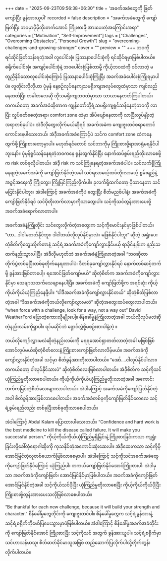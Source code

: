 +++
date = "2025-09-23T09:56:38+06:30"
title = 'အခက်အခဲတွေကို ဖြတ်ကျော်ပြီး ခွန်အားယူပါ'
recorded = false
description = "အခက်အခဲတွေကို ကျော်ဖြတ်ပြီး ဘဝမှာပိုမိုတိုးတက်အောင် ကြိုးစားဖို့ အားပေးတဲ့အကြောင်းအရာ"
categories = ["Motivation", "Self-Improvement"]
tags = ["Challenges", "Overcoming Obstacles", "Personal Growth"]
slug = "overcoming-challenges-and-growing-stronger"
cover = ""
preview = ""
+++
ဘဝကို ရင်ဆိုင်ဖြတ်သန်းရတဲ့အခါ လူပေါင်းစုံ၊ ပြဿနာပေါင်းစုံကို ရင်ဆိုင်ရမှာဖြစ်ပါတယ်။ စရိုက်ပေါင်းစုံ၊ အကျင့်ပေါင်းစုံနဲ့ ဘဝပေါင်းစုံဖြစ်တာမို့ ကိုယ့်ဘဝထဲကို ဝင်လာတဲ့ မတူညီနိုင်သောလူပေါင်းစုံကြောင့် ပြဿနာပေါင်းစုံကြုံပြီး အခက်အခဲပေါင်းစုံကြုံရမှာပါပဲ။ လူတိုင်းလိုလိုဟာ ပုံမှန် နေ့စဉ်လုပ်နေကျသမရိုးကျအလုပ်တွေထဲမှာသာ ကျင်လည်နေတတ်ပြီး တခါတလေဆို ထိုသမရိုးကျဘဝထဲမှာသာ သာယာနေတတ်ကြပါတယ်။ တကယ်တော့ အခက်အခဲဆိုတာက ကျွန်တော်တို့ရဲ့သမရိုးကျရှင်သန်နေတဲ့ဘဝကို လာပြီး လှုပ်ခတ်စေတဲ့အရာ၊ comfort zone ထဲမှာ အိပ်ပျော်နေတာကို လာပြီးလှုပ်နှိုးတဲ့အရာတစ်ခုပါပဲ။
အဲဒီလိုတွေးလိုက်မယ်ဆိုရင် အခက်အခဲက ကျေးဇူးတင်စရာတောင်ကောင်းနေပါသေးတယ်၊ အဲဒီ့အခက်အခဲကြောင့်ပဲ သင်က comfort zone ထဲကနေ ထွက်ဖို့ ကြိုးစားတော့မှာပါ။ မဟုတ်ရင်တောင် သင်ဘာကိုမှ ကြိုးစားဖို့ရာအာရုံမရနိုင်ပါဘူးနော်။
ပုံမှန်ရှင်သန်နေရတဲ့ဘဝကနေ ရုန်းထွက်နိုင်ပြီး နောက်ထပ်စွမ်းရည်တိုးလာစေဖို့က risk တစ်ခုလိုပါတယ်။ အဲဒီ့ risk က သင်ကြုံနေရတဲ့အခက်အခဲပါပဲ။ သင်လက်ရှိကြုံနေရတဲ့အခက်အခဲကို ကျော်ဖြတ်နိုင်တဲ့အခါ သင်ရလာမယ့်ထပ်တိုးလာမယ့် စွမ်းရည်နဲ့ အခွင့်အရေးကို ကြိုတွေး၊ ကြိုမြင်ကြည့်လိုက်ပါ။ ခုလက်ရှိထက်တော့ ပိုသာနေတာ သင်မငြင်းနိုင်ပါဘူး။ အဲဒါကြောင့် အခက်အခဲကိုပဲ တွေးပြီး စိတ်မညစ်ပါနဲ့။ အခက်အခဲကိုကျော်ဖြတ်နိုင်ရင် သင်ပိုတိုးတက်လာမှာကိုသာတွေးပါ။ သင့်ကိုသင်တွန်းအားပေးဖို့ အခက်အခဲရောက်လာတာပါ။

အခက်အခဲနဲ့ကြုံတိုင်း သင်တွေးလိုက်တဲ့အတွေးက သင့်ကိုမောင်းနှင်မှာဖြစ်ပါတယ်။ “ဟာ…ဒါငါမတတ်နိုင်ဘူး၊ ဒါငါဘယ်လိုလုပ်နိုင်မှာလဲ။ မဖြစ်နိုင်ပါဘူး” ဆိုတဲ့ အရှုံးပေးတဲ့စိတ်ကိုတွေးလိုက်တာနဲ့ သင့်ရဲ့အခက်အခဲကိုကျော်လွှားနိုင်မယ့် ရာခိုင်နှုန်းက နည်းသထက်နည်းသွားပါပြီ။
အဲဒီလိုမဟုတ်ဘဲ အခက်အခဲနဲ့ကြုံလာတဲ့အခါ “ဘဝဆိုတာ တိုက်ပွဲတစ်ခုပြီးတစ်ခုတိုက်နေရတာပါပဲ၊ ဒီတစ်ခုကျော်လွှားနိုင်ရင် နောက်တစ်ဆင့်တက်ဖို့ ခွန်အားဖြစ်တာပေါ့။ ရအောင်ဖြတ်ကျော်မယ်” ဆိုတဲ့စိတ်က အခက်အခဲကိုကျော်လွှားနိုင်မှာ သေချာသထက်သေချာနေပါပြီ။ အခက်အခဲကို ကျော်ဖြတ်ဖို့က အရင်ဆုံး ကိုယ့်ကိုယ်ကိုယ်ယုံကြည်နေဖို့ပါ။ “ငါဒီအခက်အခဲကိုကျော်လွှားနိုင်တယ်” ဆိုတဲ့စိတ်ဖြစ်လာတဲ့အခါ “ဒီအခက်အခဲကိုဘယ်လိုကျော်လွှားမလဲ” ဆိုတဲ့အတွေးထပ်တွေးလာပါတယ်။
“when force with a challenge, look for a way, not a way out” David WeatherFord ပြောတဲ့စကားလိုမျိုးပေါ့။ စိန်ခေါ်မှုနဲ့ကြုံလာတဲ့အခါ ဘယ်လိုလုပ်မလဲဆိုတဲ့နည်းလမ်းကိုရှာပါ။ ရင်မဆိုင်ဘဲ ရှောင်လွှဲဖို့မစဉ်းစားပါနဲ့တဲ့ ။

ဘယ်လိုကျော်လွှားမလဲဆိုတဲ့နည်းလမ်းကို မရရအောင်ရှာတတ်လာတဲ့အခါ မဖြစ်ဖြစ်အောင်လုပ်မယ်ဆိုတဲ့စိတ်လေးနဲ့ ကြိုးစားကျော်ဖြတ်လာလိမ့်မယ်။ အခက်အခဲကို ကျော်လွှားနိုင်တဲ့အခါ သင့်မှာ စိတ်ခွန်အားတိုးလာပါတယ်။ “အော်….ငါလုပ်နိုင်ပါလား၊ တကယ်တော့ ငါလုပ်နိုင်သားပဲ” ဆိုတဲ့စိတ်လေးဖြစ်လာပါတယ်။ အဲဒီ့စိတ်က သင့်ကိုသင်ယုံကြည်မှုတိုးလာစေပါတယ်။ ကိုယ့်ကိုယ်ကိုယ်ယုံကြည်မှုတိုးလာတဲ့အခါ အကောင်းဘက်ကမြင်တဲ့စိတ်လေးများလာပါတယ်။ အဲဒါကြောင့် အခက်အခဲကိုကျော်ဖြတ်နိုင်တဲ့အခါ စိတ်ခွန်အားဖြစ်လာစေပါတယ်။ အခက်အခဲတစ်ခုကိုကျော်ဖြတ်နိုင်လေလေ သင့်ရဲ့စွမ်းရည်လည်း တစ်ခုပြီးတစ်ခုတိုးလာစေပါတယ်။

အဲဒါကြောင့် Abdul Kalam ပြောထားပါသေးတယ်။ “Confidence and hard work is the best medicine to kill the disease called failure. It will make you successful person.”
ကိုယ့်ကိုယ်ကိုယ်ယုံကြည်မှုရှိခြင်းနဲ့ ကြိုးစားခြင်းကသာ ကျရှုံးခြင်းလို့ခေါ်တဲ့ရောဂါဆိုးကို ကုသနိုင်တဲ့အကောင်းဆုံးဆေးပါ။ အဲဒီ့ဆေးကသာ သင့်ကိုပိုအောင်မြင်တဲ့လူတစ်ယောက်ဖြစ်လာစေမှာပါ။ အဲဒါကြောင့် သင့်ကိုသင်အခက်အခဲတွေကိုကျော်ဖြတ်နိုင်ကြောင့် ယုံကြည်ပါ၊ တကယ်ကျော်ဖြတ်နိုင်အောင်ကြိုးစားပါ၊ အဲဒါမှသာ အခက်အခဲကိုကျော်ဖြတ်၊ အောင်မြင်နိုင်မှာဖြစ်ပါတယ်။ အခက်အခဲကိုကျော်ဖြတ်အောင်မြင်နိုင်တဲ့အခါ သင့်ကိုယ်သင်ပိုပြီး ယုံကြည်မှုတိုးလာစေပြီး ကိုယ့်ကိုယ်ကိုယ်ပိုပြီး ကြိုးစားဖို့တွန်းအားပေးသလိုဖြစ်လာစေပါတယ်။

“Be thankful for each new challenge, because it will build your strength and character.” စိန်ခေါ်မှုတွေတိုင်းကို ကျေးဇူးတင်ပါ။ စိန်ခေါ်မှုတွေက သင့်ရဲ့ခွန်အားနဲ့ သင့်ရဲ့စရိုက်ကိုဖော်ပြပေးသွားမှာပဲဖြစ်ပါတယ်။ အဲဒါကြောင့် စိန်ခေါ်မှုအခက်အခဲတိုင်းကို ကျော်ဖြတ်နိုင်အောင် ကြိုးစားပြီး သင့်ကိုသင် အတွက် ခွန်အားယူပါ။ သင့်ရဲ့စရိုက်မှာ သင်ဟာသန်မာသူ၊ စိတ်ဓာတ်ခိုင်မာသူအဖြစ် တည်ဆောက်ပြလိုက်ပါလို့တိုက်တွန်းလိုက်ပါတယ်။ 